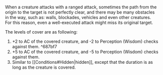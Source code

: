 When a creature attacks with a ranged attack, sometimes the path from the origin to the target is not perfectly clear, and there may be many obstacles in the way, such as: walls, blockades, vehicles and even 
other creatures. For this reason, even a well-executed attack might miss its original target.

The levels of cover are as following:
1. +2 to AC of the covered creature, and -2 to Perception (Wisdom) checks against them. ^687bf7
2. +5 to AC of the covered creature, and -5 to Perception (Wisdom) checks against them.
3. Similar to [[Conditions#Hidden|hidden]], except that the duration is as long as the creature is covered.
